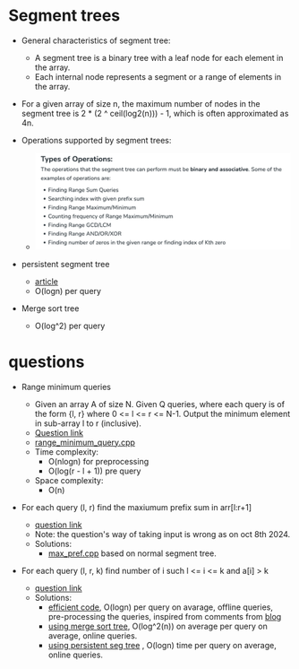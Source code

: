 # Segment trees
- General characteristics of segment tree:
  - A segment tree is a binary tree with a leaf node for each element in the array.
  - Each internal node represents a segment or a range of elements in the array.
- For a given array of size n, the maximum number of nodes in the segment tree is 2 * (2 ^ ceil(log2(n))) - 1, which is often approximated as 4n.

- Operations supported by segment trees:
  - ![operations_supported_by_seg_tree.png](operations_supported_by_seg_tree.png)
- persistent segment tree
  - [article](https://www.geeksforgeeks.org/persistent-segment-tree-set-1-introduction/)
  - O(logn) per query
- Merge sort tree
  -  O(log^2) per query


# questions
- Range minimum queries
  - Given an array A of size N. Given Q queries, where each query is of the form {l, r} where 0 <= l <= r <= N-1. Output the minimum element in sub-array l to r (inclusive).
  - [Question link](https://www.geeksforgeeks.org/problems/range-minimum-query/1)
  - [range_minimum_query.cpp](range_minimum_query.cpp)
  - Time complexity:
    - O(nlogn) for preprocessing
    - O(log(r - l + 1)) pre query
  - Space complexity:
    - O(n)

- For each query (l, r) find the maxiumum prefix sum in arr[l:r+1]
  - [question link](https://www.geeksforgeeks.org/problems/maximum-prefix-sum-for-a-given-range0227/1)
  - Note: the question's way of taking input is wrong as on oct 8th 2024.
  - Solutions:
    - [max_pref.cpp](max_pref.cpp) based on normal segment tree.

- For each query (l, r, k) find number of i such l <= i <= k and a[i] > k
  - [question link](https://www.spoj.com/problems/KQUERY/)
  - Solutions:
    - [efficient code](kqueryEfficient.cpp), O(logn) per query on avarage, offline queries, pre-processing the queries, inspired from comments from [blog](https://codeforces.com/blog/entry/10183#comment-156355)
    - [using merge sort tree](kqueryMergeSortTree.cpp), O(log^2(n)) on average per query on average, online queries.
    - [using persistent seg tree](kqueryPersistent.cpp) , O(logn) time per query on average, online queries.